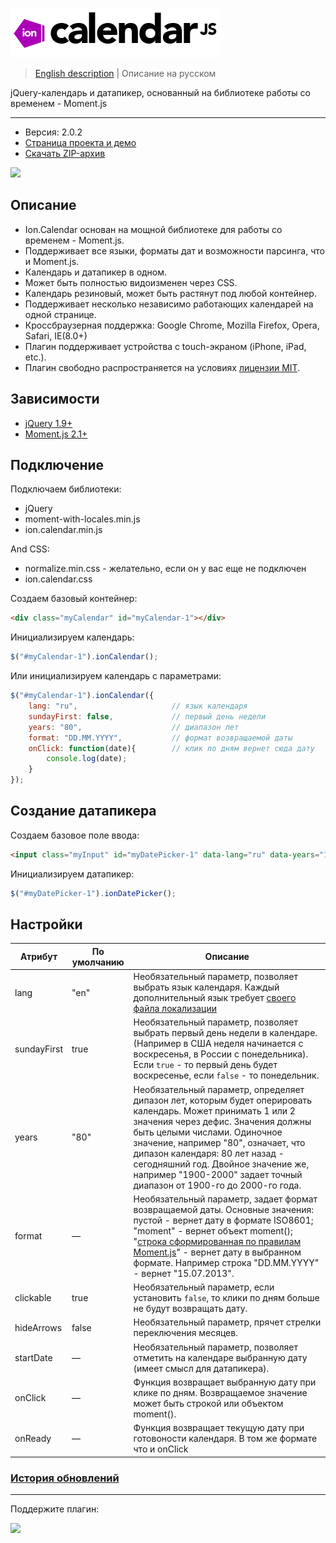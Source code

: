![ion.calendar](_tmp/logo-ion-calendar.png)

> <a href="readme.md">English description</a> | Описание на русском

jQuery-календарь и датапикер, основанный на библиотеке работы со временем - Moment.js

***

* Версия: 2.0.2
* <a href="http://ionden.com/a/plugins/ion.calendar/index.html">Страница проекта и демо</a>
* <a href="http://ionden.com/a/plugins/ion.calendar/ion.calendar-2.0.2.zip">Скачать ZIP-архив</a>

[![](https://pledgie.com/campaigns/25694.png?skin_name=chrome)](https://pledgie.com/campaigns/25694)

## Описание
* Ion.Calendar основан на мощной библиотеке для работы со временем - Moment.js.
* Поддерживает все языки, форматы дат и возможности парсинга, что и Moment.js.
* Календарь и датапикер в одном.
* Может быть полностью видоизменен через CSS.
* Календарь резиновый, может быть растянут под любой контейнер.
* Поддерживает несколько независимо работающих календарей на одной странице.
* Кроссбраузерная поддержка: Google Chrome, Mozilla Firefox, Opera, Safari, IE(8.0+)
* Плагин поддерживает устройства с touch-экраном (iPhone, iPad, etc.).
* Плагин свободно распространяется на условиях <a href="http://ionden.com/a/plugins/licence.html" target="_blank">лицензии MIT</a>.

## Зависимости
* <a href="http://jquery.com/" target="_blank">jQuery 1.9+</a>
* <a href="http://momentjs.com/" target="_blank">Moment.js 2.1+</a>

## Подключение

Подключаем библиотеки:
* jQuery
* moment-with-locales.min.js
* ion.calendar.min.js

And CSS:
* normalize.min.css - желательно, если он у вас еще не подключен
* ion.calendar.css


Создаем базовый контейнер:
```html
<div class="myCalendar" id="myCalendar-1"></div>
```

Инициализируем календарь:
```javascript
$("#myCalendar-1").ionCalendar();
```

Или инициализируем календарь с параметрами:
```javascript
$("#myCalendar-1").ionCalendar({
    lang: "ru",                     // язык календаря
    sundayFirst: false,             // первый день недели
    years: "80",                    // диапазон лет
    format: "DD.MM.YYYY",           // формат возвращаемой даты
    onClick: function(date){        // клик по дням вернет сюда дату
        console.log(date);
    }
});
```

## Создание датапикера

Создаем базовое поле ввода:
```html
<input class="myInput" id="myDatePicker-1" data-lang="ru" data-years="1995-2013" data-sundayfirst="false" />
```

Инициализируем датапикер:
```javascript
$("#myDatePicker-1").ionDatePicker();
```


## Настройки

<table class="options">
    <thead>
        <tr>
            <th>Атрибут</th>
            <th>По умолчанию</th>
            <th>Описание</th>
        </tr>
    </thead>
    <tbody>
        <tr>
            <td>lang</td>
            <td>"en"</td>
            <td>Необязательный параметр, позволяет выбрать язык календаря. Каждый дополнительный язык требует <a href="https://github.com/timrwood/moment/tree/develop/min/lang" target="_blank">своего файла локализации</a></td>
        </tr>
        <tr>
            <td>sundayFirst</td>
            <td>true</td>
            <td>Необязательный параметр, позволяет выбрать первый день недели в календаре. (Например в США неделя начинается с воскресенья, в России с понедельника). Если <code>true</code> - то первый день будет воскресенье, если <code>false</code> - то понедельник.</td>
        </tr>
        <tr>
            <td>years</td>
            <td>"80"</td>
            <td>Необязательный параметр, определяет дипазон лет, которым будет оперировать календарь. Может принимать 1 или 2 значения через дефис. Значения должны быть целыми числами. Одиночное значение, например "80", означает, что дипазон календаря: 80 лет назад - сегодняшний год. Двойное значение же, например "1900-2000" задает точный диапазон от 1900-го до 2000-го года.</td>
        </tr>
        <tr>
            <td>format</td>
            <td>—</td>
            <td>Необязательный параметр, задает формат возвращаемой даты. Основные значения: пустой - вернет дату в формате ISO8601; "moment" - вернет объект moment(); "<a href="http://momentjs.com/docs/#/displaying/format/" target="_blank">строка сформированная по правилам Moment.js</a>" - вернет дату в выбранном формате. Например строка "DD.MM.YYYY" - вернет "15.07.2013".</td>
        </tr>
        <tr>
            <td>clickable</td>
            <td>true</td>
            <td>Необязательный параметр, если установить <code>false</code>, то клики по дням больше не будут возвращать дату.</td>
        </tr>
        <tr>
            <td>hideArrows</td>
            <td>false</td>
            <td>Необязательный параметр, прячет стрелки переключения месяцев.</td>
        </tr>
        <tr>
            <td>startDate</td>
            <td>—</td>
            <td>Необязательный параметр, позволяет отметить на календаре выбранную дату (имеет смысл для датапикера).</td>
        </tr>
        <tr>
            <td>onClick</td>
            <td>—</td>
            <td>Функция возвращает выбранную дату при клике по дням. Возвращаемое значение может быть строкой или объектом moment().</td>
        </tr>
        <tr>
            <td>onReady</td>
            <td>—</td>
            <td>Функция возвращает текущую дату при готовоности календаря. В том же формате что и onClick</td>
        </tr>
    </tbody>
</table>



### <a href="history.md">История обновлений</a>

***

Поддержите плагин:

[![](https://pledgie.com/campaigns/25694.png?skin_name=chrome)](https://pledgie.com/campaigns/25694)